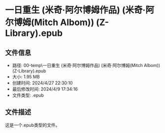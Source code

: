﻿# 一日重生 (米奇·阿尔博姆作品) (米奇·阿尔博姆(Mitch Albom)) (Z-Library).epub

## 文件信息
- 路径: 00-temp\一日重生 (米奇·阿尔博姆作品) (米奇·阿尔博姆(Mitch Albom)) (Z-Library).epub
- 大小: 1.95 MB
- 创建时间: 2024/4/27 22:30:10
- 最后修改时间: 2024/4/9 17:34:16
- 文件类型: .epub

## 文件描述
这是一个.epub类型的文件。

